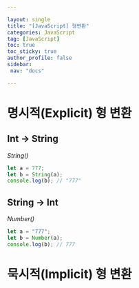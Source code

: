 ```yaml
---

layout: single
title: "[JavaScript] 형변환"
categories: JavaScript
tag: [JavaScript]
toc: true
toc_sticky: true
author_profile: false
sidebar:
 nav: "docs"

---
```


# 명시적(Explicit) 형 변환

## Int -> String

*String()*

```js
let a = 777;
let b = String(a);
console.log(b); // "777"
```

## String -> Int

*Number()*

```js
let a = "777";
let b = Number(a);
console.log(b); // 777
```

# 묵시적(Implicit) 형 변환




